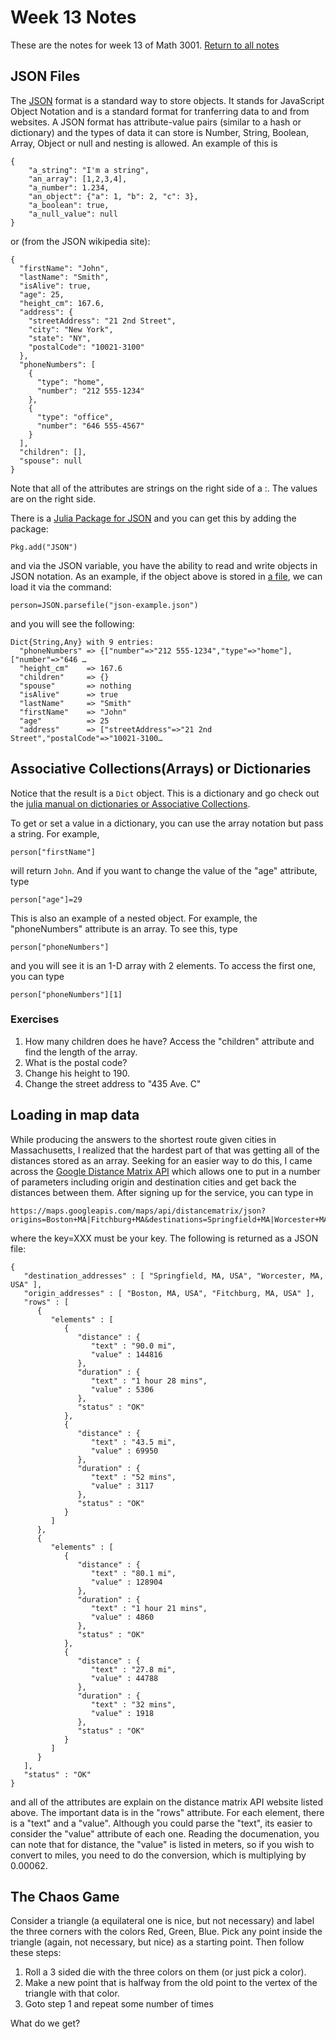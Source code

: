 Week 13 Notes
=============

These are the notes for week 13 of Math 3001. [Return to all notes](../index.html)

JSON Files
------

The [JSON](http://en.wikipedia.org/wiki/JSON) format is a standard way to store objects.  It stands for JavaScript Object Notation and is a standard format for tranferring data to and from websites.  A JSON format has attribute-value pairs (similar to a hash or dictionary) and the types of data it can store is Number, String, Boolean, Array, Object or null and nesting is allowed.  An example of this is

```
{
	"a_string": "I'm a string",
	"an_array": [1,2,3,4],
	"a_number": 1.234,
	"an_object": {"a": 1, "b": 2, "c": 3},
	"a_boolean": true,
	"a_null_value": null
}
```

or (from the JSON wikipedia site):
```
{
  "firstName": "John",
  "lastName": "Smith",
  "isAlive": true,
  "age": 25,
  "height_cm": 167.6,
  "address": {
    "streetAddress": "21 2nd Street",
    "city": "New York",
    "state": "NY",
    "postalCode": "10021-3100"
  },
  "phoneNumbers": [
    {
      "type": "home",
      "number": "212 555-1234"
    },
    {
      "type": "office",
      "number": "646 555-4567"
    }
  ],
  "children": [],
  "spouse": null
}
```



Note that all of the attributes are strings on the right side of a :.  The values are on the right side. 

There is a [Julia Package for JSON](https://github.com/JuliaLang/JSON.jl) and you can get this by adding the package:
```
Pkg.add("JSON")
```

and via the JSON variable, you have the ability to read and write objects in JSON notation.   As an example, if the object above is stored in [a file](json-example.json), we can load it via the command:
```
person=JSON.parsefile("json-example.json")
```

and you will see the following:
```
Dict{String,Any} with 9 entries:
  "phoneNumbers" => {["number"=>"212 555-1234","type"=>"home"],["number"=>"646 …
  "height_cm"    => 167.6
  "children"     => {}
  "spouse"       => nothing
  "isAlive"      => true
  "lastName"     => "Smith"
  "firstName"    => "John"
  "age"          => 25
  "address"      => ["streetAddress"=>"21 2nd Street","postalCode"=>"10021-3100…
```

Associative Collections(Arrays) or Dictionaries
----

Notice that the result is a `Dict` object.  This is a dictionary and go check out the [julia manual on dictionaries or Associative Collections](http://docs.julialang.org/en/release-0.3/stdlib/base/?highlight=dict#associative-collections).

To get or set a value in a dictionary, you can use the array notation but pass a string.  For example, 
```
person["firstName"]
```

will return `John`.   And if you want to change the value of the "age" attribute, type
```
person["age"]=29
```

This is also an example of a nested object.  For example, the "phoneNumbers" attribute is an array. To see this, type 
```
person["phoneNumbers"]
```

and you will see it is an 1-D array with 2 elements.  To access the first one, you can type
```
person["phoneNumbers"][1]
```

### Exercises

1. How many children does he have?  Access the "children" attribute and find the length of the array.
2. What is the postal code? 
3. Change his height to 190. 
4. Change the street address to "435 Ave. C"


Loading in map data
----

While producing the answers to the shortest route given cities in Massachusetts, I realized that the hardest part of that was getting all of the distances stored as an array.  Seeking for an easier way to do this, I came across the [Google Distance Matrix API](https://developers.google.com/maps/documentation/distancematrix/) which allows one to put in a number of parameters including origin and destination cities and get back the distances between them.  After signing up for the service, you can type in

```
https://maps.googleapis.com/maps/api/distancematrix/json?origins=Boston+MA|Fitchburg+MA&destinations=Springfield+MA|Worcester+MA&units=imperial&key=XXX
```

where the key=XXX must be your key.  The following is returned as a JSON file:
```
{
   "destination_addresses" : [ "Springfield, MA, USA", "Worcester, MA, USA" ],
   "origin_addresses" : [ "Boston, MA, USA", "Fitchburg, MA, USA" ],
   "rows" : [
      {
         "elements" : [
            {
               "distance" : {
                  "text" : "90.0 mi",
                  "value" : 144816
               },
               "duration" : {
                  "text" : "1 hour 28 mins",
                  "value" : 5306
               },
               "status" : "OK"
            },
            {
               "distance" : {
                  "text" : "43.5 mi",
                  "value" : 69950
               },
               "duration" : {
                  "text" : "52 mins",
                  "value" : 3117
               },
               "status" : "OK"
            }
         ]
      },
      {
         "elements" : [
            {
               "distance" : {
                  "text" : "80.1 mi",
                  "value" : 128904
               },
               "duration" : {
                  "text" : "1 hour 21 mins",
                  "value" : 4860
               },
               "status" : "OK"
            },
            {
               "distance" : {
                  "text" : "27.8 mi",
                  "value" : 44788
               },
               "duration" : {
                  "text" : "32 mins",
                  "value" : 1918
               },
               "status" : "OK"
            }
         ]
      }
   ],
   "status" : "OK"
}
```

and all of the attributes are explain on the distance matrix API website listed above.  The important data is in the "rows" attribute. For each element, there is a "text" and a "value".  Although you could parse the "text", its easier to consider the "value" attribute of each one.  Reading the documenation, you can note that for distance, the "value" is listed in meters, so if you wish to convert to miles, you need to do the conversion, which is multiplying by 0.00062.  




The Chaos Game
------

Consider a triangle (a equilateral one is nice, but not necessary) and label the three corners with the colors Red, Green, Blue. Pick any point inside the triangle (again, not necessary, but nice) as a starting point. Then follow these steps: 
1.  Roll a 3 sided die with the three colors on them (or just pick a color).  
2. Make a new point that is halfway from the old point to the vertex of the triangle with that color.  
3. Goto step 1 and repeat some number of times

What do we get?  




